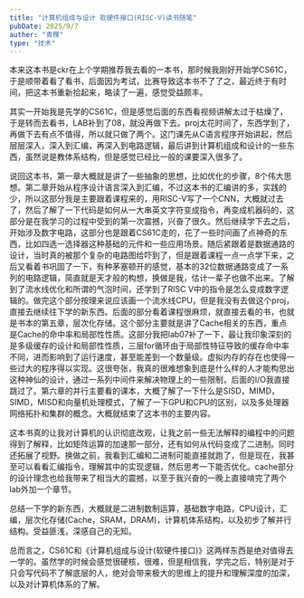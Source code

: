 ```yaml
---
title: "计算机组成与设计 软硬件接口(RISC-V)读书随笔"
pubDate: 2025/9/7
auther: "青稞"
type: "技术"
---
```


本来这本书是ckr在上个学期推荐我去看的一本书，那时候我刚好开始学CS61C，于是顺带着看了看书，后面因为考试，比赛导致这本书不了了之，最近终于有时间，把这本书重新拾起来，略读了一遍，感觉受益颇丰。

其实一开始我是先学的CS61C，但是感觉后面的东西看视频讲解太过于枯燥了，于是转而去看书，LAB补到了08，就没再做下去。proj太花时间了，东西学到了，再做下去有点不值得，所以就只做了两个。这门课先从C语言程序开始讲起，然后层层深入，深入到汇编，再深入到电路逻辑，最后讲到计算机组成和设计的一些东西，虽然说是教体系结构，但是感觉已经比一般的课要深入很多了。

说回这本书，第一章大概就是讲了一些抽象的思想，比如优化的步骤，8个伟大思想。第二章开始从程序设计语言深入到汇编，不过这本书的汇编讲的多，实践的少，所以这部分我是主要跟着课程来的，用RISC-V写了一个CNN，大概就过去了，然后了解了一下代码是如何从一大串英文字符变成指令，再变成机器码的，这部分是在我学习的过程中受到的第一次震撼，兴奋了很久。然后继续学下去之后，开始涉及数字电路，这部分也是跟着CS61C走的，花了一些时间画了点神奇的东西，比如四选一选择器这种基础的元件和一些应用场景。随后紧跟着是数据通路的设计，当时真的被那个复杂的电路图给吓到了，但是跟着课程一点一点学下来，之后又看着书巩固了一下，有种茅塞顿开的感觉，基本的32位数据通路变成了一系列的电路逻辑，简直就是天才般的构想，换做是我，估计一辈子也做不出来。了解到了流水线优化和所谓的气泡时间，还学到了RISC V中的指令是怎么变成数字逻辑的。做完这个部分按理来说应该画一个流水线CPU，但是我没有去做这个proj，直接去继续往下学的新东西。后面的部分看着课程很麻烦，就直接去看的书，也就是书本的第五章，层次化存储。这个部分主要就是讲了Cache相关的东西，重点是Cache的命中率和局部性性质。这部分我把lab07补了一下，最让我印象深刻的是多级缓存的设计和局部性性质，三层for循环由于局部性特征导致的缓存命中率不同，进而影响到了运行速度，甚至能差到一个数量级。虚拟内存的存在也使得一些过大的程序得以实现。这很夸张，我真的很难想象到底是什么样的人才能构思出这种神仙的设计，通过一系列中间件来解决物理上的一些限制，后面的I/O我直接跳过了。第六章的并行主要看的课本，大概了解了一下什么是SISD，MIMD，SIMD，MISD和向量机处理模式，了解了一下GPU和CPU的区别，以及多处理器网络拓扑和集群的概念。大概就结束了这本书的主要内容。

这本书真的让我对计算机的认识彻底改观，让我之前一些无法解释的编程中的问题得到了解释，比如矩阵运算的加速那一部分，还有如何从代码变成了二进制。同时还拓展了视野。换做之前，我看到汇编和二进制可能直接就跑了，但是现在，我甚至可以看看汇编指令，理解其中的实现逻辑，然后思考一下能否优化。cache部分的设计理念也给我带来了相当大的震撼，以至于我兴奋的一晚上直接啃完了两个lab外加一个章节。

总结一下学的新东西，大概就是二进制数制运算，基础数字电路，CPU设计，汇编，层次化存储(Cache，SRAM，DRAM)，计算机体系结构，以及初步了解并行结构。受益匪浅，深感自己的无知。

总而言之，CS61C和《计算机组成与设计(软硬件接口)》这两样东西是绝对值得去一学的。虽然学的时候会感觉很硬核，很难，但是相信我，学完之后，特别是对于只会写代码不了解底层的人，绝对会带来极大的思维上的提升和理解深度的加深，以及对计算机体系的了解。
